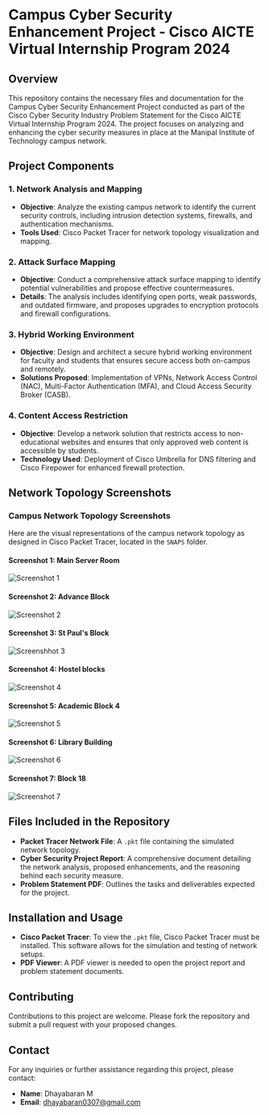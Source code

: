 # Campus Cyber Security Enhancement Project - Cisco AICTE Virtual Internship Program 2024

## Overview

This repository contains the necessary files and documentation for the Campus Cyber Security Enhancement Project conducted as part of the Cisco Cyber Security Industry Problem Statement for the Cisco AICTE Virtual Internship Program 2024. The project focuses on analyzing and enhancing the cyber security measures in place at the Manipal Institute of Technology campus network.

## Project Components

### 1. Network Analysis and Mapping

- **Objective**: Analyze the existing campus network to identify the current security controls, including intrusion detection systems, firewalls, and authentication mechanisms.
- **Tools Used**: Cisco Packet Tracer for network topology visualization and mapping.

### 2. Attack Surface Mapping

- **Objective**: Conduct a comprehensive attack surface mapping to identify potential vulnerabilities and propose effective countermeasures.
- **Details**: The analysis includes identifying open ports, weak passwords, and outdated firmware, and proposes upgrades to encryption protocols and firewall configurations.

### 3. Hybrid Working Environment

- **Objective**: Design and architect a secure hybrid working environment for faculty and students that ensures secure access both on-campus and remotely.
- **Solutions Proposed**: Implementation of VPNs, Network Access Control (NAC), Multi-Factor Authentication (MFA), and Cloud Access Security Broker (CASB).

### 4. Content Access Restriction

- **Objective**: Develop a network solution that restricts access to non-educational websites and ensures that only approved web content is accessible by students.
- **Technology Used**: Deployment of Cisco Umbrella for DNS filtering and Cisco Firepower for enhanced firewall protection.

## Network Topology Screenshots

### Campus Network Topology Screenshots

Here are the visual representations of the campus network topology as designed in Cisco Packet Tracer, located in the `SNAPS` folder.

#### Screenshot 1: Main Server Room

![Screenshot 1](https://github.com/user-attachments/assets/7a30cdee-fcdb-43d3-92b2-60e450c49dec)

#### Screenshot 2: Advance Block

![Screenshot 2](https://github.com/user-attachments/assets/c35d8688-1a7d-463f-93c7-7b26c213e714)

#### Screenshot 3: St Paul's Block

![Screenshhot 3](https://github.com/user-attachments/assets/f363e82e-e05e-4da4-866c-b5c082cea524)

#### Screenshot 4: Hostel blocks

![Screenshot 4](https://github.com/user-attachments/assets/1d5edd7a-a47a-4770-8dd2-f68987464589)

#### Screenshot 5: Academic Block 4

![Screenshot 5](https://github.com/user-attachments/assets/d92fc939-5a15-4bae-8fa7-c07ecc2473dc)

#### Screenshot 6: Library Building

![Screenshot 6](https://github.com/user-attachments/assets/a01ec4f5-1231-42fc-8b9d-077954dfc788)

#### Screenshot 7: Block 18

![Screenshot 7](https://github.com/user-attachments/assets/5a8f0278-a3a6-4da6-ba69-ce390e3058db)

## Files Included in the Repository

- **Packet Tracer Network File**: A `.pkt` file containing the simulated network topology.
- **Cyber Security Project Report**: A comprehensive document detailing the network analysis, proposed enhancements, and the reasoning behind each security measure.
- **Problem Statement PDF**: Outlines the tasks and deliverables expected for the project.

## Installation and Usage

- **Cisco Packet Tracer**: To view the `.pkt` file, Cisco Packet Tracer must be installed. This software allows for the simulation and testing of network setups.
- **PDF Viewer**: A PDF viewer is needed to open the project report and problem statement documents.

## Contributing

Contributions to this project are welcome. Please fork the repository and submit a pull request with your proposed changes.

## Contact

For any inquiries or further assistance regarding this project, please contact:

- **Name**: Dhayabaran M
- **Email**: [dhayabaran0307@gmail.com](mailto:dhayabaran0307@gmail.com)


